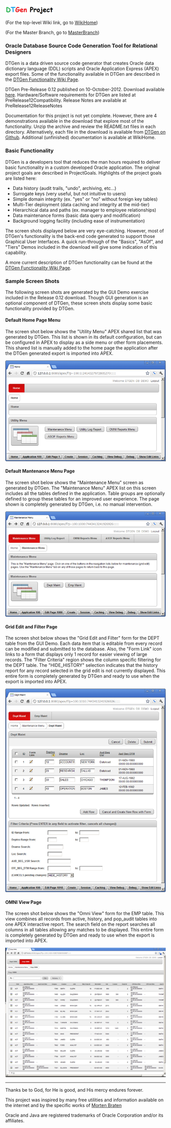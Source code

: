 ![DTGen_Project.png](DTGen_Project.png)

(For the top-level Wiki link, go to [WikiHome](WikiHome.md))

(For the Master Branch, go to [MasterBranch](http://github.com/DDieterich/dtgen))

### Oracle Database Source Code Generation Tool for Relational Designers ###

DTGen is a data driven source code generator that creates Oracle data dictionary language (DDL) scripts and Oracle Application Express (APEX) export files.  Some of the functionality available in DTGen are described in the [DTGen Functionality Wiki Page](DTGenFunctionality.md).

DTGen Pre-Release 0.12 published on 10-October-2012. Download available [here](dtgen_0.12.zip).  Hardware/Software requirements for DTGen are listed at PreRelease12Compatibility.  Release Notes are available at PreRelease12ReleaseNotes

Documentation for this project is not yet complete.  However, there are 4 demonstrations available in the download that explore most of the functionality.  Unzip the archive and review the README.txt files in each directory.  Alternatively, each file in the download is available from [DTGen on Github](http://github.com/DDieterich/dtgen).  Additional (unfinished) documentation is available at WikiHome.

### Basic Functionality ###

DTGen is a developers tool that reduces the man hours required to deliver basic functionality in a custom developed Oracle application.  The original project goals are described in ProjectGoals.  Highlights of the project goals are listed here:

  * Data history (audit trails, "undo", archiving, etc...)
  * Surrogate keys (very useful, but not intuitive to users)
  * Simple domain integrity (ex. "yes" or "no" without foreign key tables)
  * Multi-Tier deployment (data caching and integrity at the mid-tier)
  * Hierarchical data and paths (ex. manager to employee relationships)
  * Data maintenance forms (basic data query and modification)
  * Background logging facility (including ease of instrumentation)

The screen shots displayed below are very eye-catching. However, most of DTGen's functionality is the back-end code generated to support those Graphical User Interfaces. A quick run-through of the "Basics", "AsOf", and "Tiers" Demos included in the download will give some indication of this capability.

A more current description of DTGen functionality can be found at the [DTGen Functionality Wiki Page](DTGenFunctionality.md).

### Sample Screen Shots ###

The following screen shots are generated by the GUI Demo exercise included in the Release 0.12 download.  Though GUI generation is an optional component of DTGen, these screen shots display some basic functionality provided by DTGen.

#### Default Home Page Menu ####

The screen shot below shows the "Utility Menu" APEX shared list that was generated by DTGen.  This list is shown in its default configuration, but can be configured in APEX to display as a side menu or other form placements.  This shared list is manually added to the home page the application after the DTGen generated export is imported into APEX.

![GUI_Demo_Home_Page_Menu.png](GUI_Demo_Home_Page_Menu.png)

#### Default Mantenance Menu Page ####

The screen shot below shows the "Maintenance Menu" screen as generated by DTGen.  The "Maintenance Menu" APEX list on this screen includes all the tables defined in the application.  Table groups are optionally defined to group these tables for an improved user experience.  The page shown is completely generated by DTGen, i.e. no manual intervention.

![GUI_Demo_Maintenance_Menu.png](GUI_Demo_Maintenance_Menu.png)

#### Grid Edit and Filter Page ####

The screen shot below shows the "Grid Edit and Filter" form for the DEPT table from the GUI Demo.  Each data item that is editable from every record can be modified and submitted to the database.  Also, the "Form Link" icon links to a form that displays only 1 record for easier viewing of large records.  The "Filter Criteria" region shows the column specific filtering for the DEPT table.  The "HIDE\_HISTORY" selection indicates that the history report for any record selected in the grid edit is not currently displayed. This entire form is completely generated by DTGen and ready to use when the export is imported into APEX.

![GUI_Demo_Grid_Edit_and_Filter.png](GUI_Demo_Grid_Edit_and_Filter.png)

#### OMNI View Page ####

The screen shot below shows the "Omni View" form for the EMP table.  This view combines all records from active, history, and pop\_audit tables into one APEX interactive report.  The search field on the report searches all columns in all tables allowing any matches to be displayed. This entire form is completely generated by DTGen and ready to use when the export is imported into APEX.

![GUI_Demo_OMNI_View.png](GUI_Demo_OMNI_View.png)


---


Thanks be to God, for He is good, and His mercy endures forever.

This project was inspired by many free utilities and information available on the internet and by the specific works of [Morten Braten](http://ora-00001.blogspot.com/)

Oracle and Java are registered trademarks of Oracle Corporation and/or its affiliates.
